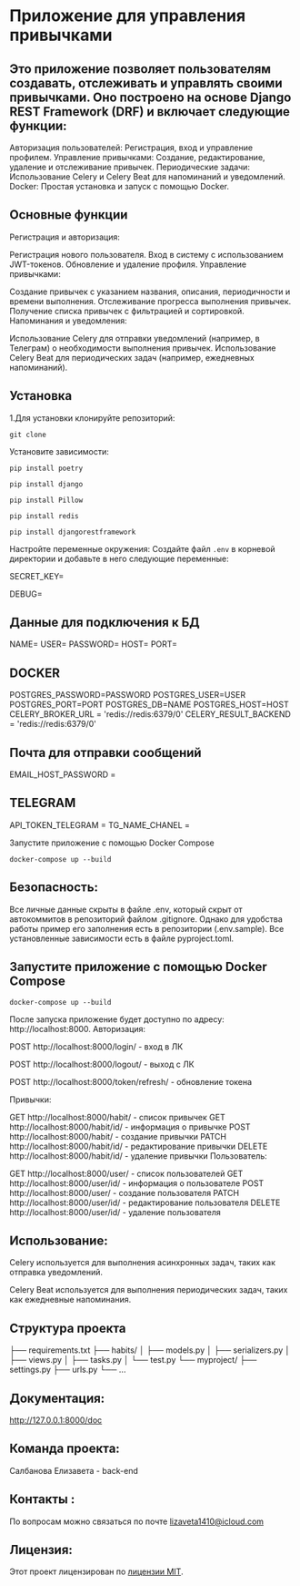 # Приложение для управления привычками

## Это приложение позволяет пользователям создавать, отслеживать и управлять своими привычками. Оно построено на основе Django REST Framework (DRF) и включает следующие функции:

Авторизация пользователей: Регистрация, вход и управление профилем.
Управление привычками: Создание, редактирование, удаление и отслеживание привычек.
Периодические задачи: Использование Celery и Celery Beat для напоминаний и уведомлений.
Docker: Простая установка и запуск с помощью Docker.

## Основные функции

Регистрация и авторизация:

Регистрация нового пользователя.
Вход в систему с использованием JWT-токенов.
Обновление и удаление профиля.
Управление привычками:

Создание привычек с указанием названия, описания, периодичности и времени выполнения.
Отслеживание прогресса выполнения привычек.
Получение списка привычек с фильтрацией и сортировкой.
Напоминания и уведомления:

Использование Celery для отправки уведомлений (например, в Телеграм) о необходимости выполнения привычек.
Использование Celery Beat для периодических задач (например, ежедневных напоминаний).

## Установка
1.Для установки клонируйте репозиторий:
```
git clone
```
Установите зависимости:
```
pip install poetry

pip install django

pip install Pillow

pip install redis

pip install djangorestframework
```
Настройте переменные окружения:
Создайте файл `.env` в корневой директории и добавьте в него следующие переменные:

SECRET_KEY=

DEBUG=

## Данные для подключения к БД
NAME=
USER=
PASSWORD=
HOST=
PORT=

## DOCKER
POSTGRES_PASSWORD=PASSWORD
POSTGRES_USER=USER
POSTGRES_PORT=PORT
POSTGRES_DB=NAME
POSTGRES_HOST=HOST
CELERY_BROKER_URL = 'redis://redis:6379/0'
CELERY_RESULT_BACKEND = 'redis://redis:6379/0'

## Почта для отправки сообщений
EMAIL_HOST_PASSWORD =

## TELEGRAM
API_TOKEN_TELEGRAM =
TG_NAME_CHANEL =

 Запустите приложение с помощью Docker Compose
```
docker-compose up --build
```
## Безопасность:

Все личные данные скрыты в файле .env, который скрыт от автокоммитов в репозиторий файлом .gitignore. Однако для удобства работы пример его заполнения есть в репозитории (.env.sample). Все установленные зависимости есть в файле pyproject.toml.

## Запустите приложение с помощью Docker Compose
```
docker-compose up --build
```
После запуска приложение будет доступно по адресу: http://localhost:8000.
Авторизация:

POST http://localhost:8000/login/ - вход в ЛК

POST http://localhost:8000/logout/ - выход с ЛК

POST http://localhost:8000/token/refresh/ - обновление токена

Привычки:

GET http://localhost:8000/habit/ - список привычек
GET http://localhost:8000/habit/id/ - информация о привычке
POST http://localhost:8000/habit/ - создание привычки
PATCH http://localhost:8000/habit/id/ - редактирование привычки
DELETE http://localhost:8000/habit/id/ - удаление привычки
Пользователь:

GET http://localhost:8000/user/ - список пользователей
GET http://localhost:8000/user/id/ - информация о пользователе
POST http://localhost:8000/user/ - создание пользователя
PATCH http://localhost:8000/user/id/ - редактирование пользователя
DELETE http://localhost:8000/user/id/ - удаление пользователя

## Использование:

Celery используется для выполнения асинхронных задач, таких как отправка уведомлений.

Celery Beat используется для выполнения периодических задач, таких как ежедневные напоминания.

## Структура проекта
├── requirements.txt
├── habits/
│   ├── models.py
│   ├── serializers.py
│   ├── views.py
│   ├── tasks.py
│   └── test.py
└── myproject/
    ├── settings.py
    ├── urls.py
    └── ...

## Документация:
http://127.0.0.1:8000/doc

## Команда проекта:
Салбанова Елизавета - back-end 

## Контакты :
По вопросам можно связаться по почте lizaveta1410@icloud.com

## Лицензия:
Этот проект лицензирован по [лицензии MIT](LICENSE).